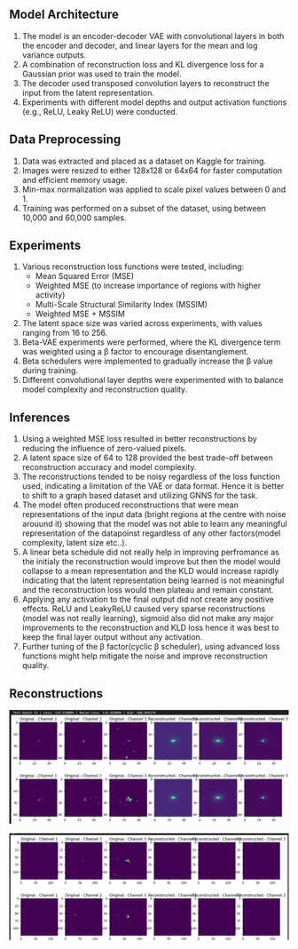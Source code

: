 ## Model Architecture

1. The model is an encoder-decoder VAE with convolutional layers in both the encoder and decoder, and linear layers for the mean and log variance outputs.
2. A combination of reconstruction loss and KL divergence loss for a Gaussian prior was used to train the model.
3. The decoder used transposed convolution layers to reconstruct the input from the latent representation.
4. Experiments with different model depths and output activation functions (e.g., ReLU, Leaky ReLU) were conducted.

## Data Preprocessing

1. Data was extracted and placed as a dataset on Kaggle for training.
2. Images were resized to either 128x128 or 64x64 for faster computation and efficient memory usage.
3. Min-max normalization was applied to scale pixel values between 0 and 1.
4. Training was performed on a subset of the dataset, using between 10,000 and 60,000 samples.

## Experiments

1. Various reconstruction loss functions were tested, including:
    - Mean Squared Error (MSE)
    - Weighted MSE (to increase importance of regions with higher activity)
    - Multi-Scale Structural Similarity Index (MSSIM)
    - Weighted MSE + MSSIM
2. The latent space size was varied across experiments, with values ranging from 16 to 256.
3. Beta-VAE experiments were performed, where the KL divergence term was weighted using a β factor to encourage disentanglement.
4. Beta schedulers were implemented to gradually increase the β value during training.
5. Different convolutional layer depths were experimented with to balance model complexity and reconstruction quality.

## Inferences

1. Using a weighted MSE loss resulted in better reconstructions by reducing the influence of zero-valued pixels.
2. A latent space size of 64 to 128 provided the best trade-off between reconstruction accuracy and model complexity.
3. The reconstructions tended to be noisy regardless of the loss function used, indicating a limitation of the VAE or data format. Hence it is better to shift to a graph based dataset and utilizing GNNS for the task.
4. The model often produced reconstructions that were mean representations of the input data (bright regions at the centre with noise arouund it) showing that the model was not able to learn any meaningful representation of the datapoinst regardless of any other factors(model complexity, latent size etc..).
5. A linear beta schedule did not really help in improving perfromance as the initialy the reconstruction would improve but then the model would collapse to a mean representation and the KLD would increase rapidly indicating that the latent representation being learned is not meaningful and the reconstruction loss would then plateau and remain constant.
6. Applying any activation to the final output did not create any positive effects. ReLU and LeakyReLU caused very sparse reconstructions (model was not really learning), sigmoid also did not make any major improvements to the reconstruction and KLD loss hence it was best to keep the final layer output without any activation. 
7. Further tuning of the β factor(cyclic β scheduler), using advanced loss functions might help mitigate the noise and improve reconstruction quality.

## Reconstructions

![VAE without any final activation](./images/recon1.png)

![VAE with final activation as ReLU](./images/recon2.png)


